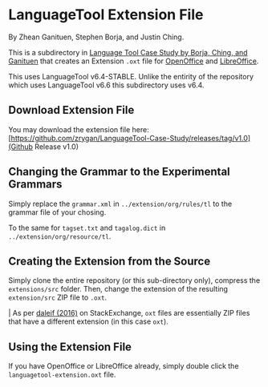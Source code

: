 # LanguageTool Extension File

By Zhean Ganituen, Stephen Borja, and Justin Ching.

This is a subdirectory in [Language Tool Case Study by Borja, Ching, and Ganituen](https://github.com/zrygan/LanguageTool-Case-Study) that creates an Extension `.oxt` file for [OpenOffice](https://www.openoffice.org/) and
[LibreOffice](https://www.libreoffice.org/).

This uses LanguageTool v6.4-STABLE. Unlike the entirity of the repository which uses LanguageTool v6.6 this subdirectory uses v6.4.

## Download Extension File

You may download the extension file here:
[https://github.com/zrygan/LanguageTool-Case-Study/releases/tag/v1.0](Github Release v1.0)

## Changing the Grammar to the Experimental Grammars

Simply replace the `grammar.xml` in `../extension/org/rules/tl` to the grammar file of your chosing.

To the same for `tagset.txt` and `tagalog.dict` in `../extension/org/resource/tl`.

## Creating the Extension from the Source

Simply clone the entire repository (or this sub-directory only), compress the `extensions/src` folder. Then, change the extension of the resulting `extension/src` ZIP file to `.oxt`.

| As per [daleif (2016)](https://tex.stackexchange.com/a/313399) on StackExchange, `oxt` files are essentially ZIP files that have a different extension (in this case `oxt`). 

## Using the Extension File

If you have OpenOffice or LibreOffice already, simply double click the `languagetool-extension.oxt` file.